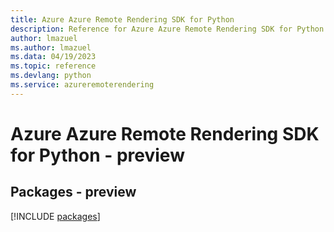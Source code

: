 ```yaml
---
title: Azure Azure Remote Rendering SDK for Python
description: Reference for Azure Azure Remote Rendering SDK for Python
author: lmazuel
ms.author: lmazuel
ms.data: 04/19/2023
ms.topic: reference
ms.devlang: python
ms.service: azureremoterendering
---
```

# Azure Azure Remote Rendering SDK for Python - preview
## Packages - preview
[!INCLUDE [packages](azure-remote-rendering-index.md)]